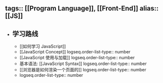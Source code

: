 tags:: [[Program Language]], [[Front-End]]
alias:: [[JS]]
---

- ## 学习路线
	- [[如何学习 JavaScript]]
	- [[JavaScript Concept]]
	  logseq.order-list-type:: number
	- [[JavaScript 使用与加载]]
	  logseq.order-list-type:: number
	- 基本语法: [[JavaScript Syntax]]
	  logseq.order-list-type:: number
	- [[浏览器是如何渲染一个页面的]]
	  logseq.order-list-type:: number
	- logseq.order-list-type:: number